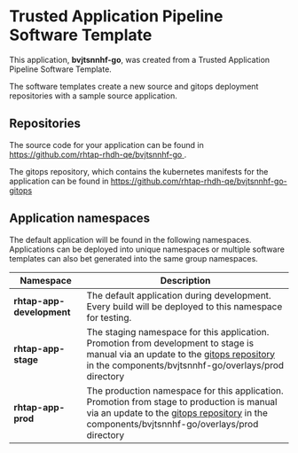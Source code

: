 # Trusted Application Pipeline Software Template

This application, **bvjtsnnhf-go**, was created from a Trusted Application Pipeline Software Template.

The software templates create a new source and gitops deployment repositories with a sample source application. 

## Repositories

The source code for your application can be found in [https://github.com/rhtap-rhdh-qe/bvjtsnnhf-go ](https://github.com/rhtap-rhdh-qe/bvjtsnnhf-go ).
 
The gitops repository, which contains the kubernetes manifests for the application can be found in 
[https://github.com/rhtap-rhdh-qe/bvjtsnnhf-go-gitops ](https://github.com/rhtap-rhdh-qe/bvjtsnnhf-go-gitops ) 

## Application namespaces 

The default application will be found in the following namespaces. Applications can be deployed into unique namespaces or multiple software templates can also bet generated into the same group namespaces.  

|  Namespace   |  Description   |  
| -------- | -------- |   
| **rhtap-app-development** | The default application during development. Every build will be deployed to this namespace for testing. | 
| **rhtap-app-stage** | The staging namespace for this application. Promotion from development to stage is manual via an update to the [gitops repository](https://github.com/rhtap-rhdh-qe/bvjtsnnhf-go-gitops ) in the components/bvjtsnnhf-go/overlays/prod directory |  
| **rhtap-app-prod** | The production namespace for this application. Promotion from stage to production is manual via an update to the [gitops repository](https://github.com/rhtap-rhdh-qe/bvjtsnnhf-go-gitops ) in the components/bvjtsnnhf-go/overlays/prod directory | 